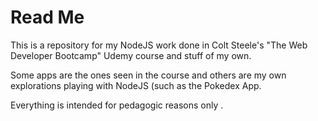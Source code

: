 <h1>Read Me</h1>
<p>This is a repository for my NodeJS work done in Colt Steele's "The Web Developer Bootcamp" Udemy course and stuff of my own.</p>
<p> Some apps are the ones seen in the course and others are my own explorations playing with NodeJS (such as the Pokedex App. </p>
<p> Everything is intended for pedagogic reasons only . </p>
